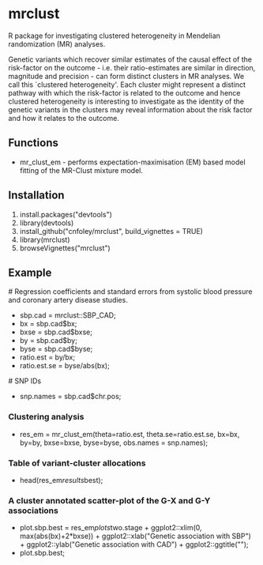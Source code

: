 # mrclust
R package for investigating clustered heterogeneity in Mendelian randomization
(MR) analyses.

Genetic variants which recover similar estimates of the causal effect of the
risk-factor on the outcome - i.e. their ratio-estimates are similar in
direction, magnitude and precision - can form distinct clusters in MR analyses.
We call this `clustered heterogeneity'. Each cluster might represent a distinct
pathway with which the risk-factor is related to the outcome and hence clustered
heterogeneity is interesting to investigate as the identity of the genetic
variants in the clusters may reveal information about the risk factor and how it
relates to the outcome. 

## Functions
* mr_clust_em - performs expectation-maximisation (EM) based model fitting of
the MR-Clust mixture model.

## Installation
1. install.packages("devtools")
2. library(devtools)
3. install_github("cnfoley/mrclust", build_vignettes = TRUE)
4. library(mrclust)
5. browseVignettes("mrclust")


## Example
\# Regression coefficients and standard errors from systolic blood pressure and
coronary artery disease studies.
* sbp.cad = mrclust::SBP_CAD;
* bx = sbp.cad$bx;
* bxse = sbp.cad$bxse;
* by = sbp.cad$by;
* byse = sbp.cad$byse;
* ratio.est = by/bx;
* ratio.est.se = byse/abs(bx);


\# SNP IDs  
* snp.names = sbp.cad$chr.pos;

### Clustering analysis
* res_em = mr_clust_em(theta=ratio.est, theta.se=ratio.est.se, bx=bx, by=by,
bxse=bxse, byse=byse, obs.names = snp.names);
### Table of variant-cluster allocations
* head(res_em$results$best);

### A cluster annotated scatter-plot of the G-X and G-Y associations
* plot.sbp.best = res_em$plots$two.stage +
ggplot2::xlim(0, max(abs(bx)+2*bxse)) +
ggplot2::xlab("Genetic association with SBP") +
ggplot2::ylab("Genetic association with CAD") +
ggplot2::ggtitle("");
* plot.sbp.best;
